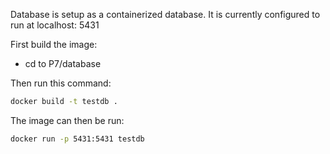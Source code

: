 Database is setup as a containerized database.
It is currently configured to run at localhost: 5431 

First build the image:
 - cd to P7/database

Then run this command: 
```sh
docker build -t testdb . 
```

The image can then be run: 

```sh
docker run -p 5431:5431 testdb
```